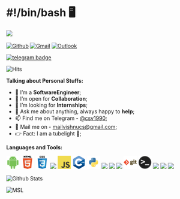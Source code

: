 # #!/bin/bash 🖥


<img align='centre' src='https://media1.giphy.com/media/xT9IgzoKnwFNmISR8I/giphy.gif?cid=82a1493bazsdkvwqqiy26n7pef6vkc506b8xsbr7pltnbon3&rid=giphy.gif' width='300"'>

[![Github](https://img.shields.io/badge/-Github-000?style=flat&logo=Github&logoColor=white)](https://github.com/vishnu175)
[![Gmail](https://img.shields.io/badge/-Gmail-c14438?style=flat&logo=Gmail&logoColor=white)](mailto:mailvishnucs@gmail.com)
[![Outlook](https://img.shields.io/badge/-Outlook-0078D4?style=flat&logo=Microsoft-Outlook&logoColor=white)](mailto:mailvishnucs@hotmail.com)

[![telegram badge](https://img.shields.io/badge/vishnu175-30302f?style=flat&logo=telegram)](https://t.me/csv1990)

![Hits](https://hits.seeyoufarm.com/api/count/incr/badge.svg?url=https://github.com/vishnu175/)


**Talking about Personal Stuffs:**

- 👤 I’m a **SoftwareEngineer**;
- 👬 I’m open for **Collaboration**;
- 👀 I’m looking for **Internships**;
- 💬 Ask me about anything, always happy to **help**;
- 📫 Find me on Telegram - [@csv1990](https://t.me/csv1990);
- 📮 Mail me on - mailvishnucs@gmail.com;
- 👉 Fact: I am a tubelight 🤣;


**Languages and Tools:**  


<code><img height="35" src="https://raw.githubusercontent.com/github/explore/80688e429a7d4ef2fca1e82350fe8e3517d3494d/topics/android/android.png"></code>
<code><img height="35" src="https://raw.githubusercontent.com/github/explore/80688e429a7d4ef2fca1e82350fe8e3517d3494d/topics/html/html.png"></code>
<code><img height="35" src="https://raw.githubusercontent.com/github/explore/80688e429a7d4ef2fca1e82350fe8e3517d3494d/topics/css/css.png"></code>
<code><img height="35" src="https://openjsf.org/wp-content/uploads/sites/84/2019/10/jquery-logo-vertical_large_square.png"></code>
<code><img height="35" src="https://raw.githubusercontent.com/github/explore/80688e429a7d4ef2fca1e82350fe8e3517d3494d/topics/javascript/javascript.png"></code>
<code><img height="35" src="https://raw.githubusercontent.com/github/explore/80688e429a7d4ef2fca1e82350fe8e3517d3494d/topics/cpp/cpp.png"></code>
<code><img height="35" src="https://raw.githubusercontent.com/github/explore/80688e429a7d4ef2fca1e82350fe8e3517d3494d/topics/python/python.png"></code>
<code><img height="35" src="https://www.adobe.com/content/dam/cc/icons/xd.svg"></code>
<code><img height="35" src="https://cdn.worldvectorlogo.com/logos/invision-studio-3.svg"></code>
<code><img height="35" src="https://banner2.cleanpng.com/20180427/zce/kisspng-figma-user-interface-design-designer-logo-apps-design-5ae2b107507599.2852510515248058953296.jpg"></code>
<code><img height="35" src="https://raw.githubusercontent.com/github/explore/80688e429a7d4ef2fca1e82350fe8e3517d3494d/topics/git/git.png"></code>
<code><img height="35" src="https://raw.githubusercontent.com/github/explore/80688e429a7d4ef2fca1e82350fe8e3517d3494d/topics/terminal/terminal.png"></code>
<code><img height="35" src="https://code.visualstudio.com/assets/updates/1_35/logo-stable.png"></code>
<code><img height="35" src="https://www.kindpng.com/picc/m/25-255595_icon-android-studio-logo-hd-png-download.png"></code>
<code><img height="35" src="https://user-images.githubusercontent.com/2676579/34940598-17cc20f0-f9be-11e7-8c6d-f0190d502d64.png"></code>





![Github Stats](https://github-readme-stats.vercel.app/api?username=vishnu175&show_icons=true&title_color=fff&icon_color=bb2acf&text_color=FFFFFF&bg_color=191919)


![MSL](https://github-readme-stats.vercel.app/api/top-langs/?username=vishnu175&layout=compact&hide_border=false&title_color=ffffff&text_color=daf7dc&icon_color=bb2acf&bg_color=191919)









